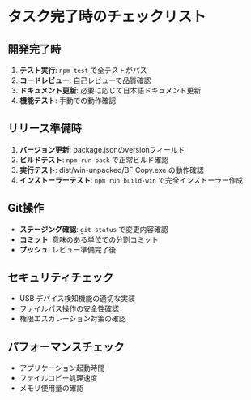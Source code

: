 # タスク完了時のチェックリスト

## 開発完了時
1. **テスト実行**: `npm test` で全テストがパス
2. **コードレビュー**: 自己レビューで品質確認
3. **ドキュメント更新**: 必要に応じて日本語ドキュメント更新
4. **機能テスト**: 手動での動作確認

## リリース準備時
1. **バージョン更新**: package.jsonのversionフィールド
2. **ビルドテスト**: `npm run pack` で正常ビルド確認
3. **実行テスト**: dist/win-unpacked/BF Copy.exe の動作確認
4. **インストーラーテスト**: `npm run build-win` で完全インストーラー作成

## Git操作
- **ステージング確認**: `git status` で変更内容確認
- **コミット**: 意味のある単位での分割コミット
- **プッシュ**: レビュー準備完了後

## セキュリティチェック
- USB デバイス検知機能の適切な実装
- ファイルパス操作の安全性確認
- 権限エスカレーション対策の確認

## パフォーマンスチェック
- アプリケーション起動時間
- ファイルコピー処理速度
- メモリ使用量の確認